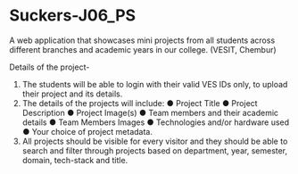 # Suckers-J06_PS
A web application that showcases mini projects from all students across different branches and academic years in our college. (VESIT, Chembur)

Details of the project-
1. The students will be able to login with their valid VES IDs only, to upload their project and its details.
2. The details of the projects will include:
  ● Project Title
  ● Project Description
  ● Project Image(s)
  ● Team members and their academic details
  ● Team Members Images
  ● Technologies and/or hardware used
  ● Your choice of project metadata.
3. All projects should be visible for every visitor and they should be able to search
and filter through projects based on department, year, semester, domain,
tech-stack and title.
